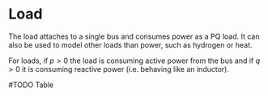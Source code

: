 # Load

The load attaches to a single bus and consumes power as a PQ load. It can also be used to model other loads than power, such as hydrogen or heat.

For loads, if $p>0$ the load is consuming active power from the bus and if $q>0$ it is consuming reactive power (i.e. behaving like an inductor).

#TODO Table
